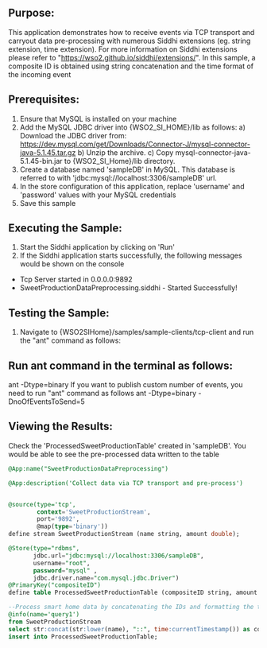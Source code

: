 

## Purpose:
This application demonstrates how to receive events via TCP transport and carryout data pre-processing with numerous Siddhi extensions (eg. string extension, time extension). For more information on Siddhi extensions please refer to "https://wso2.github.io/siddhi/extensions/". In this sample, a composite ID is obtained using string concatenation and the time format of the incoming event

## Prerequisites:
1) Ensure that MySQL is installed on your machine
2) Add the MySQL JDBC driver into {WSO2_SI_HOME}/lib as follows:
a) Download the JDBC driver from: https://dev.mysql.com/get/Downloads/Connector-J/mysql-connector-java-5.1.45.tar.gz
b) Unzip the archive.
c) Copy mysql-connector-java-5.1.45-bin.jar to {WSO2_SI_Home}/lib directory.
3) Create a database named 'sampleDB' in MySQL. This database is referred to with 'jdbc:mysql://localhost:3306/sampleDB' url.
4) In the store configuration of this application, replace 'username' and 'password' values with your MySQL credentials
5) Save this sample

## Executing the Sample:
1) Start the Siddhi application by clicking on 'Run'
2) If the Siddhi application starts successfully, the following messages would be shown on the console
* Tcp Server started in 0.0.0.0:9892
* SweetProductionDataPreprocessing.siddhi - Started Successfully!

## Testing the Sample:
1) Navigate to {WSO2SIHome}/samples/sample-clients/tcp-client and run the "ant" command as follows:
## Run ant command in the terminal as follows:
ant -Dtype=binary
If you want to publish custom number of events, you need to run "ant" command as follows
ant -Dtype=binary -DnoOfEventsToSend=5

## Viewing the Results:
Check the 'ProcessedSweetProductionTable' created in 'sampleDB'. You would be able to see the pre-processed data written to the table


```sql
@App:name("SweetProductionDataPreprocessing")

@App:description('Collect data via TCP transport and pre-process')


@source(type='tcp',
        context='SweetProductionStream',
        port='9892',
        @map(type='binary'))
define stream SweetProductionStream (name string, amount double);

@Store(type="rdbms",
       jdbc.url="jdbc:mysql://localhost:3306/sampleDB",
       username="root",
       password="mysql" ,
       jdbc.driver.name="com.mysql.jdbc.Driver")
@PrimaryKey("compositeID")
define table ProcessedSweetProductionTable (compositeID string, amount double, date string);

--Process smart home data by concatenating the IDs and formatting the time
@info(name='query1')
from SweetProductionStream
select str:concat(str:lower(name), "::", time:currentTimestamp()) as compositeID, amount, time:currentDate() as date
insert into ProcessedSweetProductionTable;
```